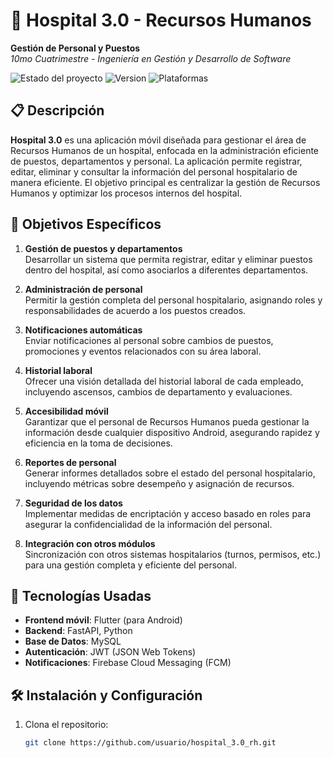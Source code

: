 # 📱 Hospital 3.0 - Recursos Humanos  
**Gestión de Personal y Puestos**  
*10mo Cuatrimestre - Ingeniería en Gestión y Desarrollo de Software*

![Estado del proyecto](https://img.shields.io/badge/estado-en%20desarrollo-yellow?style=flat-square) ![Version](https://img.shields.io/badge/version-1.0-blue?style=flat-square) ![Plataformas](https://img.shields.io/badge/plataformas-Android-green?style=flat-square)

## 📋 Descripción
**Hospital 3.0** es una aplicación móvil diseñada para gestionar el área de Recursos Humanos de un hospital, enfocada en la administración eficiente de puestos, departamentos y personal. La aplicación permite registrar, editar, eliminar y consultar la información del personal hospitalario de manera eficiente. El objetivo principal es centralizar la gestión de Recursos Humanos y optimizar los procesos internos del hospital.

## 🎯 Objetivos Específicos

1. **Gestión de puestos y departamentos**  
   Desarrollar un sistema que permita registrar, editar y eliminar puestos dentro del hospital, así como asociarlos a diferentes departamentos.

2. **Administración de personal**  
   Permitir la gestión completa del personal hospitalario, asignando roles y responsabilidades de acuerdo a los puestos creados.

3. **Notificaciones automáticas**  
   Enviar notificaciones al personal sobre cambios de puestos, promociones y eventos relacionados con su área laboral.

4. **Historial laboral**  
   Ofrecer una visión detallada del historial laboral de cada empleado, incluyendo ascensos, cambios de departamento y evaluaciones.

5. **Accesibilidad móvil**  
   Garantizar que el personal de Recursos Humanos pueda gestionar la información desde cualquier dispositivo Android, asegurando rapidez y eficiencia en la toma de decisiones.

6. **Reportes de personal**  
   Generar informes detallados sobre el estado del personal hospitalario, incluyendo métricas sobre desempeño y asignación de recursos.

7. **Seguridad de los datos**  
   Implementar medidas de encriptación y acceso basado en roles para asegurar la confidencialidad de la información del personal.

8. **Integración con otros módulos**  
   Sincronización con otros sistemas hospitalarios (turnos, permisos, etc.) para una gestión completa y eficiente del personal.

## 🚀 Tecnologías Usadas
- **Frontend móvil**: Flutter (para Android)
- **Backend**: FastAPI, Python
- **Base de Datos**: MySQL
- **Autenticación**: JWT (JSON Web Tokens)
- **Notificaciones**: Firebase Cloud Messaging (FCM)

## 🛠️ Instalación y Configuración

1. Clona el repositorio:
   ```bash
   git clone https://github.com/usuario/hospital_3.0_rh.git

